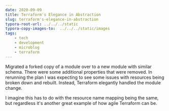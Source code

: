 ```yaml
---
date: 2020-09-09
title: Terraform's Elegance in Abstraction
slug: terraform's-elegance-in-abstraction
typora-root-url: ../../../static
typora-copy-images-to:  ../../../static/images
tags:
    - tech
    - development
    - microblog
    - terraform
---
```


Migrated a forked copy of a module over to a new module with similar schema.
There were some additional properties that were removed.
In rerunning the plan I was expecting to see some issues with resources being broken down and rebuilt.
Instead, Terraform elegantly handled the module change.

I imagine this has to do with the resource name mapping being the same, but regardless it's another great example of how agile Terraform can be.
